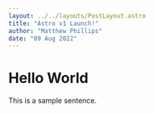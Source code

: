 ```yaml
---
layout: ../../layouts/PostLayout.astro
title: "Astro v1 Launch!"
author: "Matthew Phillips"
date: "09 Aug 2022"
---
```


# Hello World

This is a sample sentence.
